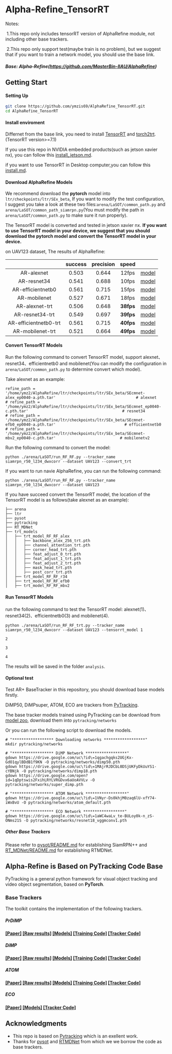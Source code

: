 # Alpha-Refine_TensorRT

Notes:

​	1.This repo only includes tensorRT version of AlphaRefine module, not including other base trackers.

​	2.This repo only support test(maybe train is no problem), but we suggest that if you want to train a network model, you should use the base link.

##### Base: Alpha-Refine(https://github.com/MasterBin-IIAU/AlphaRefine)



## Getting Start

#### Setting Up

```bash
git clone https://github.com/ymzis69/AlphaRefine_TensorRT.git
cd AlphaRefine_TensorRT
```



#### Install enviroment

Differnet from the base link, you need to install [TensorRT](https://developer.nvidia.com/nvidia-tensorrt-7x-download) and [torch2trt](https://github.com/NVIDIA-AI-IOT/torch2trt).(TensorRT version>=7.1)

If you use this repo in NVIDIA embedded products(such as jetson xavier nx), you can follow this [install_jetson.md](INSTALL_jetson.md).

if you want to use TensorRT in Desktop computer,you can follow this [install.md](INSTALL.md).



#### Download AlphaRefine Models
We recommend download the **pytorch** model into `ltr/checkpoints/ltr/SEx_beta`, If you want to modify the test configuration, I suggest you take a look at these two files:`arena/LaSOT/common_path.py` and `arena/LaSOT/common_path_siamrpn.py`(You must modify the path in   `arena/LaSOT/common_path.py`    to make sure it run properly).

The TensorRT model is converted and tested in jetson xavier nx. **If you want to use TensorRT model in your device, we suggest that you should download the pytorch model and convert the TensorRT model in your device.**

on UAV123 dataset, The results of AlphaRefine:

|                       | success | precision |   speed   |                                                              |
| :-------------------: | :-----: | :-------: | :-------: | :----------------------------------------------------------: |
|      AR-alexnet       |  0.503  |   0.644   |   12fps   | [model](https://drive.google.com/file/d/1TgDaUi87g0kL_MpPdeZckuKnJ8a2Ojpj/view?usp=sharing) |
|      AR-resnet34      |  0.541  |   0.688   |   10fps   | [model](https://drive.google.com/file/d/1OJopZnpSh7Rqc20RZjfY-8r_ms1_RxFY/view?usp=sharing) |
|   AR-efficientnetb0   |  0.561  |   0.715   |   15fps   | [model](https://drive.google.com/file/d/1WW6S8SkbWnxqxAaRhAo5JmjLjTQNnRbM/view?usp=sharing) |
|     AR-mobilenet      |  0.527  |   0.671   |   18fps   | [model](https://drive.google.com/file/d/1aBKQBIOCtDm1dXJyB1DyIf0FKVzYqHSu/view?usp=sharing) |
|    AR-alexnet-trt     |  0.506  |   0.648   | **38fps** | [model](https://drive.google.com/drive/folders/1veVFnVVjz9So5KKaYrRl4mtJ9HidJQyR?usp=sharing) |
|    AR-resnet34-trt    |  0.549  |   0.697   | **39fps** | [model](https://drive.google.com/drive/folders/1xBwyQMfECxuyfOT2QnVqfOfroFyzx7t2?usp=sharing) |
| AR-efficientnetb0-trt |  0.561  |   0.715   | **40fps** | [model](https://drive.google.com/drive/folders/1eSbNlzl-xVG8SWjiKF8RbXtOZPwPx55M?usp=sharing) |
|   AR-mobilenet-trt    |  0.521  |   0.664   | **49fps** | [model](https://drive.google.com/drive/folders/17a1AaoFA3AppGu7Ls_g-BxiJTK7aJzzv?usp=sharing) |



#### Convert TensorRT Models

Run the following command to convert TensorRT model, support alexnet、resnet34、efficientnetb0 and mobilenet(You can modify the configuration in `arena/LaSOT/common_path.py` to determine convert which model).

Take alexnet as an example:

```
refine_path = '/home/ymz2/AlphaRefine/ltr/checkpoints/ltr/SEx_beta/SEcmnet-alex_ep0040-a.pth.tar'                                   # alexnet
# refine_path = '/home/ymz2/AlphaRefine/ltr/checkpoints/ltr/SEx_beta/SEcmnet_ep0040-c.pth.tar'                                         # resnet34
# refine_path = '/home/ymz2/AlphaRefine/ltr/checkpoints/ltr/SEx_beta/SEcmnet-efb0_ep0040-a.pth.tar'                              # efficientnetb0
# refine_path = '/home/ymz2/AlphaRefine/ltr/checkpoints/ltr/SEx_beta/SEcmnet-mbv2_ep0040-c.pth.tar'                            # mobilenetv2
```

Run the following command to convert the model:

```
python ./arena/LaSOT/run_RF_RF.py --tracker_name siamrpn_r50_l234_dwxcorr --dataset UAV123 --convert_trt
```

If you want to run navie AlphaRefine, you can run the following command:

```
python ./arena/LaSOT/run_RF_RF.py --tracker_name siamrpn_r50_l234_dwxcorr --dataset UAV123
```



If you have succeed convert the TensorRT model, the location of the TensorRT model is as follows(take alexnet as an example):

```
├── arena
├── ltr
├── pysot
├── pytracking
├── RT_MDNet
├── trt_models
│   ├── trt_model_RF_RF_alex  
│   │   ├── backbone_alex_256_trt.pth
│   │   ├── channel_attention_trt.pth
│   │   ├── corner_head_trt.pth
│   │   ├── feat_adjust_0_trt.pth
│   │   ├── feat_adjust_1_trt.pth
│   │   ├── feat_adjust_2_trt.pth
│   │   ├── mask_head_trt.pth
│   │   ├── post_corr_trt.pth
│   ├── trt_model_RF_RF_r34
│   ├── trt_model_RF_RF_efb0
│   ├── trt_model_RF_RF_mbv2
```



#### Run TensorRT Models

run the following command to test the TensorRT model: alexnet(1)、resnet34(2)、efficientnetb0(3) and mobilenet(4).

```
python ./arena/LaSOT/run_RF_RF_trt.py --tracker_name siamrpn_r50_l234_dwxcorr --dataset UAV123 --tensorrt_model 1
                                                                                                                                                                                                                                                         2
                                                                                                                                                                                                                                                         3                                                                                               
                                                                                                                                                                                                                                                         4
```

The results will be saved in the folder `analysis`. 



#### Optional test

Test AR+ BaseTracker in this repository, you should download base models firstly.

DiMP50, DiMPsuper, ATOM, ECO are trackers from [PyTracking](pytracking).

The base tracker models trained using PyTracking can be download from [model zoo](https://github.com/visionml/pytracking/blob/master/MODEL_ZOO.md), download them into `pytracking/networks` 

Or you can run the following script to download the models.

```
# "****************** Downloading networks ******************"
mkdir pytracking/networks

# "****************** DiMP Network ******************"
gdown https://drive.google.com/uc\?id\=1qgachgqks2UGjKx-GdO1qylBDdB1f9KN -O pytracking/networks/dimp50.pth
gdown https://drive.google.com/uc\?id\=1MAjrRJDCbL0DSjUKFyDkUuYS1-cYBNjk -O pytracking/networks/dimp18.pth
gdown https://drive.google.com/open?id=1qDptswis2FxihLRYLVRGDvx6aUoAVVLv -O pytracking/networks/super_dimp.pth

# "****************** ATOM Network ******************"
gdown https://drive.google.com/uc\?id\=1VNyr-Ds0khjM0zaq6lU-xfY74-iWxBvU -O pytracking/networks/atom_default.pth

# "****************** ECO Network ******************"
gdown https://drive.google.com/uc\?id\=1aWC4waLv_te-BULoy0k-n_zS-ONms21S -O pytracking/networks/resnet18_vggmconv1.pth
```

##### Other Base Trackers

Please refer to [pysot/README.md](pysot/README.md) for establishing SiamRPN++ and [RT_MDNet/README.md](RT_MDNet/README.md) for establishing RTMDNet.




## Alpha-Refine is Based on PyTracking Code Base
PyTracking is a general python framework for visual object tracking and video object segmentation,
based on **PyTorch**.


### Base Trackers
The toolkit contains the implementation of the following trackers.  

##### PrDiMP
**[[Paper]](https://arxiv.org/pdf/2003.12565)  [[Raw results]](MODEL_ZOO.md#Raw-Results)
  [[Models]](MODEL_ZOO.md#Models)  [[Training Code]](./ltr/README.md#PrDiMP)  [[Tracker Code]](./pytracking/README.md#DiMP)**
    

##### DiMP
**[[Paper]](https://arxiv.org/pdf/1904.07220)  [[Raw results]](MODEL_ZOO.md#Raw-Results)
  [[Models]](MODEL_ZOO.md#Models)  [[Training Code]](./ltr/README.md#DiMP)  [[Tracker Code]](./pytracking/README.md#DiMP)**
    

##### ATOM
**[[Paper]](https://arxiv.org/pdf/1811.07628)  [[Raw results]](MODEL_ZOO.md#Raw-Results)
  [[Models]](MODEL_ZOO.md#Models)  [[Training Code]](./ltr/README.md#ATOM)  [[Tracker Code]](./pytracking/README.md#ATOM)**  


##### ECO
**[[Paper]](https://arxiv.org/pdf/1611.09224.pdf)  [[Models]](https://drive.google.com/open?id=1aWC4waLv_te-BULoy0k-n_zS-ONms21S)  [[Tracker Code]](./pytracking/README.md#ECO)**  


## Acknowledgments
* This repo is based on [Pytracking](https://github.com/visionml/pytracking.git) which is an exellent work.
* Thanks for [pysot](https://github.com/STVIR/pysot) and [RTMDNet](https://github.com/IlchaeJung/RT-MDNet) from which we
 we borrow the code as base trackers.

